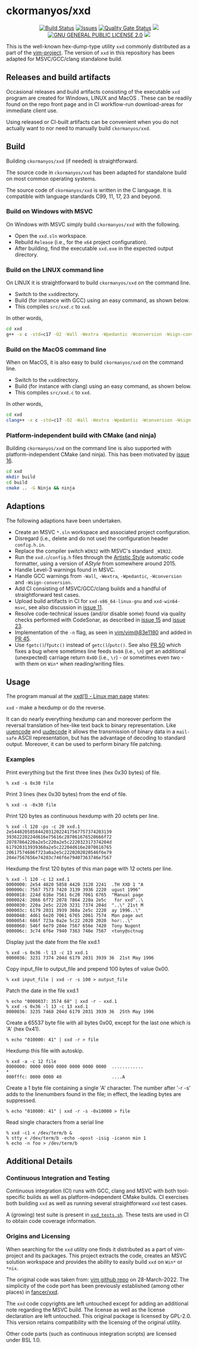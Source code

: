﻿ckormanyos/xxd
==================

<p align="center">
    <a href="https://github.com/ckormanyos/xxd/actions">
        <img src="https://github.com/ckormanyos/xxd/actions/workflows/xxd.yml/badge.svg" alt="Build Status"></a>
    <a href="https://github.com/ckormanyos/xxd/issues?q=is%3Aissue+is%3Aopen+sort%3Aupdated-desc">
        <img src="https://custom-icon-badges.herokuapp.com/github/issues-raw/ckormanyos/xxd?logo=github" alt="Issues" /></a>
    <a href="https://sonarcloud.io/summary/new_code?id=ckormanyos_xxd">
        <img src="https://sonarcloud.io/api/project_badges/measure?project=ckormanyos_xxd&metric=alert_status" alt="Quality Gate Status"></a>
    <a href="https://codecov.io/gh/ckormanyos/xxd" > 
        <img src="https://codecov.io/gh/ckormanyos/xxd/graph/badge.svg?token=EHGEJLSMSL"/></a>
    <a href="https://github.com/ckormanyos/xxd/blob/master/LICENSE">
        <img src="https://img.shields.io/badge/license-GPL%202.0-blue.svg" alt="GNU GENERAL PUBLIC LICENSE 2.0"></a>
    <a href="https://godbolt.org/z/x8MGxf6fz" alt="godbolt">
        <img src="https://img.shields.io/badge/try%20it%20on-godbolt-green" /></a>
</p>

This is the well-known hex-dump-type utility `xxd` commonly distributed
as a part of the [vim-project](https://www.vim.org).
The version of `xxd` in this repository has been adapted
for MSVC/GCC/clang standalone build.

## Releases and build artifacts

Occasional releases and build artifacts consisting of the executable `xxd` program
are created for Windows, LINUX and MacOS . These can be readily found
on the repo front page and in CI workflow-run download-areas
for immediate client use.

Using released or CI-built artifacts can be convenient when you
do not actually want to nor need to manually build `ckormanyos/xxd`.

## Build

Building `ckormanyos/xxd` (if needed) is straightforward.

The source code in `ckormanyos/xxd` has been adapted
for standalone build on most common operating systems.

The source code of `ckormanyos/xxd` is written in the C language.
It is compatible with language standards C99, 11, 17, 23 and beyond.

### Build on Windows with MSVC

On Windows with MSVC simply build `ckormanyos/xxd` with the following.

  - Open the `xxd.sln` workspace.
  - Rebuild `Release` (i.e., for the `x64` project configuration).
  - After building, find the executable `xxd.exe` in the expected output directory.

### Build on the LINUX command line

On LINUX it is straightforward to build `ckormanyos/xxd` on the command line.

  - Switch to the `xxd`directory.
  - Build (for instance with GCC) using an easy command, as shown below.
  - This compiles `src/xxd.c` to `xxd`.

In other words,

```sh
cd xxd
g++ -x c -std=c17 -O2 -Wall -Wextra -Wpedantic -Wconversion -Wsign-conversion src/xxd.c -o xxd
```

### Build on the MacOS command line

When on MacOS, it is also easy to build `ckormanyos/xxd` on the command line.

  - Switch to the `xxd`directory.
  - Build (for instance with clang) using an easy command, as shown below.
  - This compiles `src/xxd.c` to `xxd`.

In other words,

```sh
cd xxd
clang++ -x c -std=c17 -O2 -Wall -Wextra -Wpedantic -Wconversion -Wsign-conversion src/xxd.c -o xxd
```

### Platform-independent build with CMake (and ninja)

Building `ckormanyos/xxd` on the command line is also supported
with platform-independent CMake (and ninja).
This has been motivated by [issue 16](https://github.com/ckormanyos/xxd/issues/16).

```sh
cd xxd
mkdir build
cd build
cmake .. -G Ninja && ninja
```

## Adaptions

The following adaptions have been undertaken.

  - Create an MSVC `*.sln` workspace and associated project configuration.
  - Disregard (i.e., delete and do not use) the configuration header `config.h.in`.
  - Replace the compiler switch `WIN32` with MSVC's standard `_WIN32`.
  - Run the `xxd.c`/`config.h` files through the [Artistic Style](http://astyle.sourceforge.net/astyle.html) automatic code formatter, using a version of _AStyle_ from somewhere around 2015.
  - Handle Level-3 warnings found in MSVC.
  - Handle GCC warnings from `-Wall`, `-Wextra`, `-Wpedantic`, `-Wconversion` and `-Wsign-conversion`.
  - Add CI consisting of MSVC/GCC/clang builds and a handful of straightforward test cases.
  - Upload build artifacts in CI for `xxd-x86_64-linux-gnu` and `xxd-win64-msvc`, see also discussion in [issue 11](https://github.com/ckormanyos/xxd/issues/11).
  - Resolve code-technical issues (and/or disable some) found via quality checks performed with CodeSonar, as described in [issue 15](https://github.com/ckormanyos/xxd/issues/15) and [issue 23](https://github.com/ckormanyos/xxd/issues/23).
  - Implementation of the `-n` flag, as seen in [vim/vim@83e1180](https://github.com/vim/vim/commit/83e11800cc3775de3135ac7d823137c8c1e87fa1) and added in [PR 45](https://github.com/ckormanyos/xxd/pull/45).
  - Use `fgetc()`/`fputc()` instead of `getc()`/`putc()`. See also [PR 50](https://github.com/ckormanyos/xxd/pull/50) which fixes a bug where sometimes line feeds `0x0A` (i.e., `\n`) get an additional (unexpected) carriage return `0x0D` (i.e., `\r`) - or sometimes even two - with them on `Win*` when reading/writing files.

## Usage

The program manual at the [xxd(1) - Linux man page](https://linux.die.net/man/1/xxd)
states:

`xxd` - make a hexdump or do the reverse.

It can do nearly everything hexdump can and moreover perform
the reversal translation of hex-like text back to binary representation.
Like [uuencode](https://linux.die.net/man/1/uuencode)
and [uudecode](https://linux.die.net/man/1/uudecode)
it allows the transmission of binary data in a `mail-safe`
ASCII representation, but has the advantage of decoding to standard output.
Moreover, it can be used to perform binary file patching.

### Examples

Print everything but the first three lines (hex 0x30 bytes) of file.
```
% xxd -s 0x30 file
```

Print 3 lines (hex 0x30 bytes) from the end of file.
```
% xxd -s -0x30 file
```

Print 120 bytes as continuous hexdump with 20 octets per line.
```
% xxd -l 120 -ps -c 20 xxd.1
2e54482058584420312022417567757374203139
39362220224d616e75616c207061676520666f72
20787864220a2e5c220a2e5c222032317374204d
617920313939360a2e5c22204d616e2070616765
20617574686f723a0a2e5c2220202020546f6e79
204e7567656e74203c746f6e79407363746e7567
```

Hexdump the first 120 bytes of this man page with 12 octets per line.
```
% xxd -l 120 -c 12 xxd.1
0000000: 2e54 4820 5858 4420 3120 2241  .TH XXD 1 "A
000000c: 7567 7573 7420 3139 3936 2220  ugust 1996"
0000018: 224d 616e 7561 6c20 7061 6765  "Manual page
0000024: 2066 6f72 2078 7864 220a 2e5c   for xxd"..\
0000030: 220a 2e5c 2220 3231 7374 204d  "..\" 21st M
000003c: 6179 2031 3939 360a 2e5c 2220  ay 1996..\"
0000048: 4d61 6e20 7061 6765 2061 7574  Man page aut
0000054: 686f 723a 0a2e 5c22 2020 2020  hor:..\"
0000060: 546f 6e79 204e 7567 656e 7420  Tony Nugent
000006c: 3c74 6f6e 7940 7363 746e 7567  <tony@sctnug
```

Display just the date from the file xxd.1
```
% xxd -s 0x36 -l 13 -c 13 xxd.1
0000036: 3231 7374 204d 6179 2031 3939 36  21st May 1996
```

Copy input_file to output_file and prepend 100 bytes of value 0x00.
```
% xxd input_file | xxd -r -s 100 > output_file
```

Patch the date in the file xxd.1
```
% echo "0000037: 3574 68" | xxd -r - xxd.1
% xxd -s 0x36 -l 13 -c 13 xxd.1
0000036: 3235 7468 204d 6179 2031 3939 36  25th May 1996
```

Create a 65537 byte file with all bytes 0x00, except for the  last  one which is 'A' (hex 0x41).
```
% echo "010000: 41" | xxd -r > file
```

Hexdump this file with autoskip.
```
% xxd -a -c 12 file
0000000: 0000 0000 0000 0000 0000 0000  ............
*
000fffc: 0000 0000 40                   ....A
```

Create  a  1  byte  file containing a single 'A' character.  The number
after '-r -s' adds to the linenumbers found in the file; in effect, the
leading bytes are suppressed.
```
% echo "010000: 41" | xxd -r -s -0x10000 > file
```

Read single characters from a serial line
```
% xxd -c1 < /dev/term/b &
% stty < /dev/term/b -echo -opost -isig -icanon min 1
% echo -n foo > /dev/term/b
```

## Additional Details

### Continuous Integration and Testing

Continuous integration (CI) runs with GCC, clang and MSVC with both
tool-specific builds as well as platform-independent CMake builds.
CI exercises both building `xxd` as well as running
several straightforward `xxd` test cases.

A (growing) test suite is present in
[`xxd_tests.sh`](./.gcov/make/xxd_tests.sh).
These tests are used in CI to obtain code coverage information.

### Origins and Licensing

When searching for the `xxd` utility one finds it distributed as a part of vim-project and its packages.
This project extracts the code, creates an MSVC solution workspace and provides
the ability to easily build `xxd` on `Win*` or `*nix`.

The original code was taken from: [vim github repo](https://github.com/vim/vim) on 28-March-2022.
The simplicity of the code port has been previously established (among other places)
in [fancer/xxd](https://github.com/fancer/xxd).

The `xxd` code copyrights are left untouched
except for adding an additional note regarding the MSVC build.
The license as well as the license declaration are left untouched.
This original package is licensed by GPL-2.0. This version retains compatibility with the
licensing of the original utility.

Other code parts (such as continuous integration scripts) are licensed under BSL 1.0.
